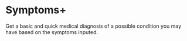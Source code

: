 # Symptoms+
Get a basic and quick medical diagnosis of a possible condition you may have based on the symptoms inputed.
